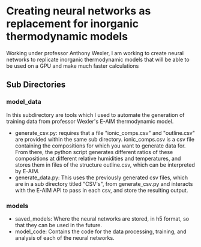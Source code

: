 # Creating neural networks as replacement for inorganic thermodynamic models
Working under professor Anthony Wexler, I am working to create neural networks to replicate inorganic thermodynamic models that will be able to be used on a GPU and make much faster calculations

## Sub Directories
### model_data
In this subdirectory are tools which I used to automate the generation of training data from professor Wexler's E-AIM thermodynamic model. 
- generate_csv.py: requires that a file "ionic_comps.csv" and "outline.csv" are provided within the same sub directory. ionic_comps.csv is a csv file containing the compositions for which you want to generate data for. From there, the python script generates different ratios of these compositions at different relative humidities and temperatures, and stores them in files of the structure outline.csv, which can be interpreted by E-AIM. 
- generate_data.py: This uses the previously generated csv files, which are in a sub directory titled "CSV's", from generate_csv.py and interacts with the E-AIM API to pass in each csv, and store the resulting output.

### models
- saved_models: Where the neural networks are stored, in h5 format, so that they can be used in the future.
- model_code: Contains the code for the data processing, training, and analysis of each of the neural networks. 




